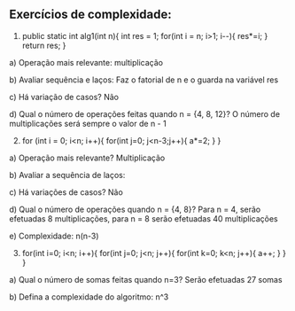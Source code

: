 ## Exercícios de complexidade:
1) public static int alg1(int n){
	int res = 1;
	for(int i = n; i>1; i--){
		res*=i;
	}
	return res;
}

a) Operação mais relevante: 
	multiplicação
	
b) Avaliar sequência e laços: 
	Faz o fatorial de n e o guarda na variável res
	
c) Há variação de casos? 
	Não
	
d) Qual o número de operações feitas quando n = {4, 8, 12}? 
	O número de multiplicações será sempre o valor de n - 1


2) for (int i = 0;  i<n; i++){
	for(int j=0; j<n-3;j++){
		a*=2;
	}
}

a) Operação mais relevante?
	Multiplicação
	
b) Avaliar a sequência de laços:
	
c) Há variações de casos?
	Não
	
d) Qual o número de operações quando n = {4, 8}?
	Para n = 4, serão efetuadas 8 multiplicações, para n = 8 serão efetuadas 40 multiplicações
	
e) Complexidade:
	n(n-3)


3) for(int i=0; i<n; i++){
	for(int j=0; j<n; j++){
		for(int k=0; k<n; j++){
			a++;
		}
	}
}

a) Qual o número de somas feitas quando n=3?
	Serão efetuadas 27 somas
	
b) Defina a complexidade do algoritmo:
	n^3
